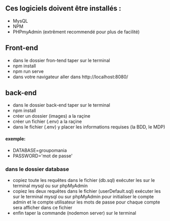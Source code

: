 ## Ces logiciels doivent être installés :
- MysQL
- NPM
- PHPmyAdmin (extrêment recommendé pour plus de facilité)

## Front-end ##
- dans le dossier fron-tend taper sur le terminal
- npm install
- npm run serve
- dans votre navigateur aller dans http://localhost:8080/

## back-end ##
- dans le dossier back-end taper sur le terminal
- npm install
- créer un dossier (images) a la raçine
- créer un fichier (.env) a la raçine
- dans le fichier (.env)  y placer les informations requises (la BDD, le MDP)
#### exemple:
 - DATABASE=groupomania
 - PASSWORD='mot de passe'
 
### dans le dossier database 
- copiez toute les  requêtes dans le fichier (db.sql) exécuter les sur le terminal mysql ou sur phpMyAdmin
- copiez les deux requêtes dans le fichier (userDefault.sql) exécuter les sur le terminal mysql ou sur phpMyAdmin pour initialiser le compte admin et le compte utilisateur les mots de passe pour chaque compte sera afficher dans ce fichier
- enfin taper la commande (nodemon server) sur le terminal
 
 

